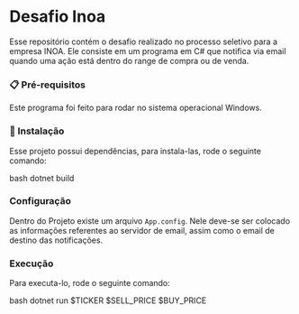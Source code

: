 ﻿# Desafio Inoa

Esse repositório contém o desafio realizado no processo seletivo para a empresa INOA. Ele consiste em um programa em C# que notifica via email quando uma ação está dentro do range de compra ou de venda.

### 📋 Pré-requisitos

Este programa foi feito para rodar no sistema operacional Windows.

### 🔧 Instalação

Esse projeto possui dependências, para instala-las, rode o seguinte comando:

bash
dotnet build


### Configuração

Dentro do Projeto existe um arquivo `App.config`. Nele deve-se ser colocado as informações referentes ao servidor de email, assim como o email de destino das notificações.

### Execução

Para executa-lo, rode o seguinte comando:

bash
dotnet run $TICKER $SELL_PRICE $BUY_PRICE